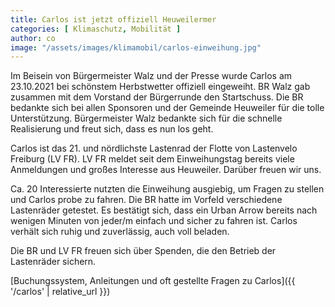 ```yaml
---
title: Carlos ist jetzt offiziell Heuweilermer
categories: [ Klimaschutz, Mobilität ]
author: co
image: "/assets/images/klimamobil/carlos-einweihung.jpg"
---
```

Im Beisein von Bürgermeister Walz und der Presse wurde Carlos am 23.10.2021 bei schönstem Herbstwetter offiziell eingeweiht. BR Walz gab zusammen mit dem Vorstand der Bürgerrunde den Startschuss. Die BR bedankte sich bei allen Sponsoren und der Gemeinde Heuweiler für die tolle Unterstützung. Bürgermeister Walz bedankte sich für die schnelle Realisierung und freut sich, dass es nun los geht.

Carlos ist das 21. und nördlichste Lastenrad der Flotte von Lastenvelo Freiburg (LV FR).
LV FR meldet seit dem Einweihungstag bereits viele Anmeldungen und großes Interesse aus Heuweiler. Darüber freuen wir uns.

Ca. 20 Interessierte nutzten die Einweihung ausgiebig, um Fragen zu stellen und Carlos probe zu fahren. Die BR hatte im Vorfeld verschiedene Lastenräder getestet. Es bestätigt sich, dass ein Urban Arrow bereits nach wenigen Minuten von jeder/m einfach und sicher zu fahren ist. Carlos verhält sich ruhig und zuverlässig, auch voll beladen.

Die BR und LV FR freuen sich über Spenden, die den Betrieb der Lastenräder sichern.

[Buchungssystem, Anleitungen und oft gestellte Fragen zu Carlos]({{ '/carlos' | relative_url }})
